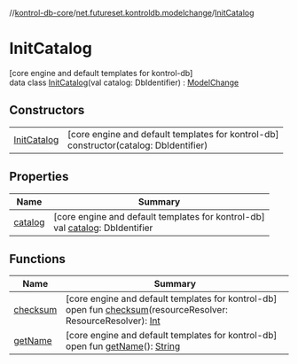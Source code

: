 //[kontrol-db-core](../../../index.md)/[net.futureset.kontroldb.modelchange](../index.md)/[InitCatalog](index.md)

# InitCatalog

[core engine and default templates for kontrol-db]\
data class [InitCatalog](index.md)(val catalog: DbIdentifier) : [ModelChange](../-model-change/index.md)

## Constructors

| | |
|---|---|
| [InitCatalog](-init-catalog.md) | [core engine and default templates for kontrol-db]<br>constructor(catalog: DbIdentifier) |

## Properties

| Name | Summary |
|---|---|
| [catalog](catalog.md) | [core engine and default templates for kontrol-db]<br>val [catalog](catalog.md): DbIdentifier |

## Functions

| Name | Summary |
|---|---|
| [checksum](../-model-change/checksum.md) | [core engine and default templates for kontrol-db]<br>open fun [checksum](../-model-change/checksum.md)(resourceResolver: ResourceResolver): [Int](https://kotlinlang.org/api/latest/jvm/stdlib/kotlin/-int/index.html) |
| [getName](../-model-change/get-name.md) | [core engine and default templates for kontrol-db]<br>open fun [getName](../-model-change/get-name.md)(): [String](https://kotlinlang.org/api/latest/jvm/stdlib/kotlin/-string/index.html) |
